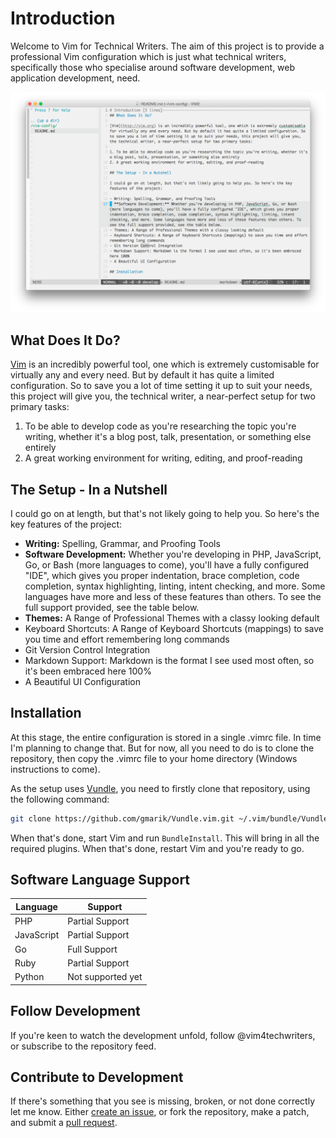 # Introduction

Welcome to Vim for Technical Writers. The aim of this project is to provide a professional Vim configuration which is just what technical writers, specifically those who specialise around software development, web application development, need.

![vim editing markdown](./images/vim-editing-markdown.png)

## What Does It Do?

[Vim](http://vim.org) is an incredibly powerful tool, one which is extremely customisable for virtually any and every need. But by default it has quite a limited configuration. So to save you a lot of time setting it up to suit your needs, this project will give you, the technical writer, a near-perfect setup for two primary tasks:

1. To be able to develop code as you're researching the topic you're writing, whether it's a blog post, talk, presentation, or something else entirely
2. A great working environment for writing, editing, and proof-reading

## The Setup - In a Nutshell

I could go on at length, but that's not likely going to help you. So here's the key features of the project:

- **Writing:** Spelling, Grammar, and Proofing Tools
- **Software Development:** Whether you're developing in PHP, JavaScript, Go, or Bash (more languages to come), you'll have a fully configured "IDE", which gives you proper indentation, brace completion, code completion, syntax highlighting, linting, intent checking, and more. Some languages have more and less of these features than others. To see the full support provided, see the table below.
- **Themes:** A Range of Professional Themes with a classy looking default
- Keyboard Shortcuts: A Range of Keyboard Shortcuts (mappings) to save you time and effort remembering long commands
- Git Version Control Integration
- Markdown Support: Markdown is the format I see used most often, so it's been embraced here 100%
- A Beautiful UI Configuration

## Installation

At this stage, the entire configuration is stored in a single .vimrc file. In time I'm planning to change that. But for now, all you need to do is to clone the repository, then copy the .vimrc file to your home directory (Windows instructions to come).

As the setup uses [Vundle](https://github.com/gmarik/Vundle.vim), you need to firstly clone that repository, using the following command:

```bash
git clone https://github.com/gmarik/Vundle.vim.git ~/.vim/bundle/Vundle.vim
```

When that's done, start Vim and run `BundleInstall`. This will bring in all the required plugins. When that's done, restart Vim and you're ready to go.

## Software Language Support

|Language|Support|
|---|---|
|PHP|Partial Support|
|JavaScript|Partial Support|
|Go|Full Support|
|Ruby|Partial Support|
|Python|Not supported yet|

## Follow Development

If you're keen to watch the development unfold, follow @vim4techwriters, or subscribe to the repository feed.

## Contribute to Development

If there's something that you see is missing, broken, or not done correctly let me know. Either [create an issue](https://github.com/settermjd/vim-for-technial-writers/issues), or fork the repository, make a patch, and submit a [pull request](https://help.github.com/articles/using-pull-requests/).
